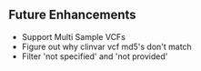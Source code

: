 ## Future Enhancements
 * Support Multi Sample VCFs
 * Figure out why clinvar vcf md5's don't match
 * Filter 'not specified' and 'not provided'